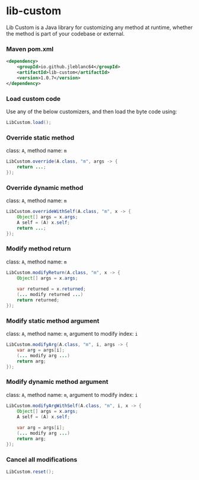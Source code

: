 # lib-custom

Lib Custom is a Java library for customizing any method at runtime, whether the method is part of your codebase or external.

### Maven pom.xml
```xml
<dependency>
    <groupId>io.github.jleblanc64</groupId>
    <artifactId>lib-custom</artifactId>
    <version>1.0.7</version>
</dependency>
```

### Load custom code


Use any of the below customizers, and then load the byte code using:
```java
LibCustom.load();
```

### Override static method

class: `A`, method name: `m`
```java
LibCustom.override(A.class, "m", args -> {
    return ...;
});
```
### Override dynamic method

class: `A`, method name: `m`
```java
LibCustom.overrideWithSelf(A.class, "m", x -> {
    Object[] args = x.args;
    A self = (A) x.self;
    return ...;
});
```
### Modify method return

class: `A`, method name: `m`
```java
LibCustom.modifyReturn(A.class, "m", x -> {
    Object[] args = x.args;
    
    var returned = x.returned;
    (... modify returned ...)
    return returned;
});
```
### Modify static method argument

class: `A`, method name: `m`, argument to modify index: `i`
```java
LibCustom.modifyArg(A.class, "m", i, args -> {
    var arg = args[i];
    (... modify arg ...)
    return arg;
});
```
### Modify dynamic method argument

class: `A`, method name: `m`, argument to modify index: `i`
```java
LibCustom.modifyArgWithSelf(A.class, "m", i, x -> {
    Object[] args = x.args;
    A self = (A) x.self;
    
    var arg = args[i];
    (... modify arg ...)
    return arg;
});
```

### Cancel all modifications
```java
LibCustom.reset();
```
